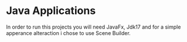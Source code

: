 # Java Applications
 
In order to run this projects you will need JavaFx, Jdk17 and for a simple apperance alteraction i chose to use Scene Builder.
